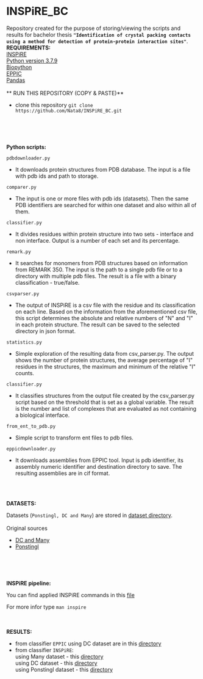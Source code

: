 # INSPiRE_BC

Repository created for the purpose of storing/viewing the scripts and results for bachelor thesis **`"Identification of crystal packing contacts using a method for detection of protein-protein interaction sites"`**. 
<br />
**REQUIREMENTS:** <br />
[INSPiRE](https://github.com/Jelinek-J/INSPiRE) <br />
[Python version 3.7.9](https://www.python.org/) <br />
[Biopython](https://biopython.org/) <br />
[EPPIC](https://www.eppic-web.org/ewui/) <br />
[Pandas](https://pandas.pydata.org/)
<br />
<br />
** RUN THIS REPOSITORY (COPY & PASTE)**
 
- clone this repository
 `git clone https://github.com/Nata8/INSPiRE_BC.git`
<br />
<br />
<br />


**Python scripts:**

`pdbdownloader.py` <br />
 - It downloads protein structures from PDB database. The input is a file with pdb ids and path to storage.
 
`comparer.py` <br />
 - The input is one or more files with pdb ids (datasets). Then the same PDB identifiers are searched for within one dataset and also within all of them.
 
`classifier.py` <br />
 - It divides residues within protein structure into two sets - interface and non interface. Output is a number of each set and its percentage.
 
 `remark.py` <br />
  - It searches for monomers from PDB structures based on information from REMARK 350. 
    The input is the path to a single pdb file or to a directory with multiple pdb files. The result is a file with a binary classification - true/false. 

 `csvparser.py` <br />
  - The output of INSPiRE is a csv file with the residue and its classification on each line. Based on the information from the aforementioned csv file,
    this script determines the absolute and relative numbers of "N" and "I" in each protein structure. The result can be saved  to the selected directory 
    in json format.
 
 `statistics.py` <br />
  - Simple exploration of the resulting data from csv_parser.py. The output shows the number of protein structures, the average percentage of "I" residues 
    in the structures, the maximum and minimum of the relative "I" counts.
 
 `classifier.py` <br />
  - It classifies structures from the output file created by the csv_parser.py script based on the threshold that is set as a global variable. 
    The result is the number and list of complexes that are evaluated as not containing a biological interface.
  
 `from_ent_to_pdb.py` <br />
  - Simple script to transform ent files to pdb files.
  
 `eppicdownloader.py` <br />
  - It downloads assemblies from EPPIC tool. Input is pdb identifier, its assembly numeric identifier and destination directory to save. 
    The resulting assemblies are in cif format.
    <br />
    <br />
  <br />
  
 **DATASETS:**
    
  Datasets (`Ponstingl, DC and Many`) are stored in [dataset directory](https://github.com/Nata8/INSPiRE_BC/tree/main/datasets). <br />
  <br />
  Original sources <br />
  -  [DC and Many](https://github.com/eppic-team/datasets/tree/master/data) <br />
  -  [Ponstingl](https://onlinelibrary.wiley.com/doi/10.1002/1097-0134%2820001001%2941%3A1%3C47%3A%3AAID-PROT80%3E3.0.CO%3B2-8) <br />
  <br />
  <br />
  <br />
  
  **INSPiRE pipeline:**
  
  You can find applied INSPiRE commands in this [file](https://github.com/Nata8/INSPiRE_BC/blob/main/INSPiRE_results/working_with_INSPiRE.md)
  
  For more infor type `man inspire`
  <br />
    <br />
    <br />
 
  **RESULTS:**
  - from classifier `EPPIC` using DC dataset are in this [directory](https://github.com/Nata8/INSPiRE_BC/tree/main/EPPIC_results) <br />
  - from classifier `INSPiRE`: <br />
        using Many dataset - this [directory](https://github.com/Nata8/INSPiRE_BC/tree/main/MANYXTAL_check) <br />
        using DC dataset - this [directory](https://github.com/Nata8/INSPiRE_BC/tree/main/INSPiRE_results) <br />
        using Ponstingl dataset - this [directory](https://github.com/Nata8/INSPiRE_BC/tree/main/PONSTINGL_results) <br />

 

 
 

 
 

 
 







